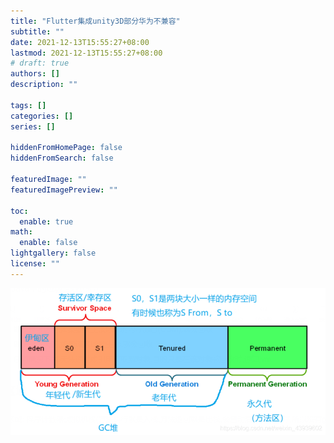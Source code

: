 ```yaml
---
title: "Flutter集成unity3D部分华为不兼容"
subtitle: ""
date: 2021-12-13T15:55:27+08:00
lastmod: 2021-12-13T15:55:27+08:00
# draft: true
authors: []
description: ""

tags: []
categories: []
series: []

hiddenFromHomePage: false
hiddenFromSearch: false

featuredImage: ""
featuredImagePreview: ""

toc:
  enable: true
math:
  enable: false
lightgallery: false
license: ""
---
```


<!--more-->

![堆模型](veeee.png)
